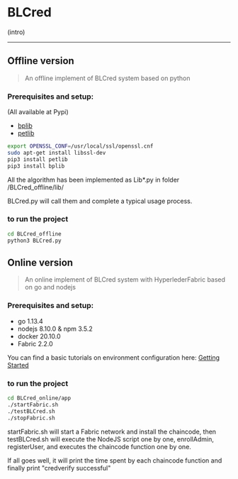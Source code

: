 # BLCred

(intro)

---

## Offline version

> An offline implement of BLCred system based on python

### Prerequisites and setup:

(All available at Pypi)

* [bplib](https://github.com/gdanezis/bplib)
* [petlib](https://github.com/gdanezis/petlib)

``` bash
export OPENSSL_CONF=/usr/local/ssl/openssl.cnf
sudo apt-get install libssl-dev
pip3 install petlib
pip3 install bplib
```


All the algorithm has been implemented as Lib*.py in folder /BLCred_offline/lib/

BLCred.py will call them and complete a typical usage process.

### to run the project

``` bash
cd BLCred_offline
python3 BLCred.py
```

## Online version

> An online implement of BLCred system with HyperlederFabric based on go and nodejs

### Prerequisites and setup:

* go 1.13.4
* nodejs 8.10.0 & npm 3.5.2
* docker 20.10.0
* Fabric 2.2.0

You can find a basic tutorials on environment configuration here: [Getting Started](https://hyperledger-fabric.readthedocs.io/en/latest/getting_started.html)

### to run the project

```bash
cd BLCred_online/app
./startFabric.sh
./testBLCred.sh
./stopFabric.sh
```

startFabric.sh will start a Fabric network and install the chaincode, then testBLCred.sh will execute the NodeJS script one by one, enrollAdmin, registerUser, and executes the chaincode function one by one.

If all goes well, it will print the time spent by each chaincode function and finally print "credverify successful"
